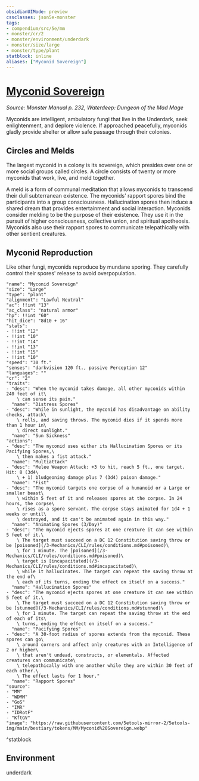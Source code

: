 ```yaml
---
obsidianUIMode: preview
cssclasses: json5e-monster
tags:
- compendium/src/5e/mm
- monster/cr/2
- monster/environment/underdark
- monster/size/large
- monster/type/plant
statblock: inline
aliases: ["Myconid Sovereign"]
---
```

# [Myconid Sovereign](3-Mechanics\CLI\bestiary\plant/myconid-sovereign.md)
*Source: Monster Manual p. 232, Waterdeep: Dungeon of the Mad Mage*  

Myconids are intelligent, ambulatory fungi that live in the Underdark, seek enlightenment, and deplore violence. If approached peacefully, myconids gladly provide shelter or allow safe passage through their colonies.

## Circles and Melds

The largest myconid in a colony is its sovereign, which presides over one or more social groups called circles. A circle consists of twenty or more myconids that work, live, and meld together.

A meld is a form of communal meditation that allows myconids to transcend their dull subterranean existence. The myconids' rapport spores bind the participants into a group consciousness. Hallucination spores then induce a shared dream that provides entertainment and social interaction. Myconids consider melding to be the purpose of their existence. They use it in the pursuit of higher consciousness, collective union, and spiritual apotheosis. Myconids also use their rapport spores to communicate telepathically with other sentient creatures.

## Myconid Reproduction

Like other fungi, myconids reproduce by mundane sporing. They carefully control their spores' release to avoid overpopulation.

```statblock
"name": "Myconid Sovereign"
"size": "Large"
"type": "plant"
"alignment": "Lawful Neutral"
"ac": !!int "13"
"ac_class": "natural armor"
"hp": !!int "60"
"hit_dice": "8d10 + 16"
"stats":
- !!int "12"
- !!int "10"
- !!int "14"
- !!int "13"
- !!int "15"
- !!int "10"
"speed": "30 ft."
"senses": "darkvision 120 ft., passive Perception 12"
"languages": ""
"cr": "2"
"traits":
- "desc": "When the myconid takes damage, all other myconids within 240 feet of it\
    \ can sense its pain."
  "name": "Distress Spores"
- "desc": "While in sunlight, the myconid has disadvantage on ability checks, attack\
    \ rolls, and saving throws. The myconid dies if it spends more than 1 hour in\
    \ direct sunlight."
  "name": "Sun Sickness"
"actions":
- "desc": "The myconid uses either its Hallucination Spores or its Pacifying Spores,\
    \ then makes a fist attack."
  "name": "Multiattack"
- "desc": "Melee Weapon Attack: +3 to hit, reach 5 ft., one target. Hit: 8 (3d4\
    \ + 1) bludgeoning damage plus 7 (3d4) poison damage."
  "name": "Fist"
- "desc": "The myconid targets one corpse of a humanoid or a Large or smaller beast\
    \ within 5 feet of it and releases spores at the corpse. In 24 hours, the corpse\
    \ rises as a spore servant. The corpse stays animated for 1d4 + 1 weeks or until\
    \ destroyed, and it can't be animated again in this way."
  "name": "Animating Spores (3/Day)"
- "desc": "The myconid ejects spores at one creature it can see within 5 feet of it.\
    \ The target must succeed on a DC 12 Constitution saving throw or be [poisoned](/3-Mechanics/CLI/rules/conditions.md#poisoned)\
    \ for 1 minute. The [poisoned](/3-Mechanics/CLI/rules/conditions.md#poisoned)\
    \ target is [incapacitated](/3-Mechanics/CLI/rules/conditions.md#incapacitated)\
    \ while it hallucinates. The target can repeat the saving throw at the end of\
    \ each of its turns, ending the effect on itself on a success."
  "name": "Hallucination Spores"
- "desc": "The myconid ejects spores at one creature it can see within 5 feet of it.\
    \ The target must succeed on a DC 12 Constitution saving throw or be [stunned](/3-Mechanics/CLI/rules/conditions.md#stunned)\
    \ for 1 minute. The target can repeat the saving throw at the end of each of its\
    \ turns, ending the effect on itself on a success."
  "name": "Pacifying Spores"
- "desc": "A 30-foot radius of spores extends from the myconid. These spores can go\
    \ around corners and affect only creatures with an Intelligence of 2 or higher\
    \ that aren't undead, constructs, or elementals. Affected creatures can communicate\
    \ telepathically with one another while they are within 30 feet of each other.\
    \ The effect lasts for 1 hour."
  "name": "Rapport Spores"
"source":
- "MM"
- "WDMM"
- "GoS"
- "IMR"
- "IDRotF"
- "KftGV"
"image": "https://raw.githubusercontent.com/5etools-mirror-2/5etools-img/main/bestiary/tokens/MM/Myconid%20Sovereign.webp"
```
^statblock

## Environment

underdark